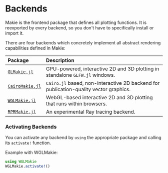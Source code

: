 # Backends

Makie is the frontend package that defines all plotting functions.
It is reexported by every backend, so you don't have to specifically install or import it.

There are four backends which concretely implement all abstract rendering capabilities defined in Makie:

| Package                                                        | Description                                                                           |
| :------------------------------------------------------------- | :------------------------------------------------------------------------------------ |
| [`GLMakie.jl`](/documentation/backends/glmakie/)       | GPU-powered, interactive 2D and 3D plotting in standalone `GLFW.jl` windows.          |
| [`CairoMakie.jl`](/documentation/backends/cairomakie/) | `Cairo.jl` based, non-interactive 2D backend for publication-quality vector graphics. |
| [`WGLMakie.jl`](/documentation/backends/wglmakie/)     | WebGL-based interactive 2D and 3D plotting that runs within browsers.                 |
| [`RPRMakie.jl`](/documentation/backends/rprmakie/)     | An experimental Ray tracing backend.                 |

### Activating Backends

You can activate any backend by `using` the appropriate package and calling its `activate!` function.

Example with WGLMakie:

```julia
using WGLMakie
WGLMakie.activate!()
```
